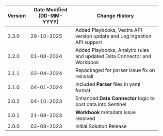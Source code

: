 | **Version** | **Date Modified (DD-MM-YYYY)** | **Change History**                                             |
|-------------|--------------------------------|----------------------------------------------------------------|
| 3.3.0       | 29-10-2025                     | Added Playbooks, Vectra API version update and Log ingestion API support |
| 3.2.0       | 01-08-2024                     | Added Playbooks, Analytic rules and updated Data Connector and Workbook |
| 3.1.1       | 03-04-2024                     | Repackaged for parser issue fix on reinstall                   |
| 3.1.0       | 04-01-2024                     | Included **Parser** files in yaml format                       |
| 3.0.2       | 04-10-2023                     | Enhanced **Data Connector** logic to post data into Sentinel   |
| 3.0.1       | 21-08-2023                     | **Workbook** metadata issue resolved                           |
| 3.0.0       | 03-08-2023                     | Initial Solution Release                                        |